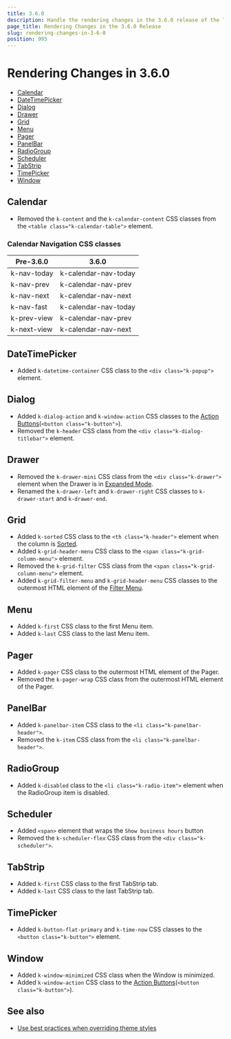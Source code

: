 ```yaml
---
title: 3.6.0
description: Handle the rendering changes in the 3.6.0 release of the Telerik UI for Blazor components.
page_title: Rendering Changes in the 3.6.0 Release 
slug: rendering-changes-in-3-6-0
position: 995
---
```


# Rendering Changes in 3.6.0

* [Calendar](#calendar)
* [DateTimePicker](#datetimepicker)
* [Dialog](#dialog)
* [Drawer](#drawer)
* [Grid](#grid)
* [Menu](#menu)
* [Pager](#pager)
* [PanelBar](#panelbar)
* [RadioGroup](#radiogroup)
* [Scheduler](#scheduler)
* [TabStrip](#tabstrip)
* [TimePicker](#timepicker)
* [Window](#window)


## Calendar

* Removed the `k-content` and the `k-calendar-content` CSS classes from the `<table class="k-calendar-table">` element.

### Calendar Navigation CSS classes

| Pre-3.6.0 | 3.6.0 |
|---|---|
| k-nav-today | k-calendar-nav-today |
| k-nav-prev | k-calendar-nav-prev |
| k-nav-next | k-calendar-nav-next |
| k-nav-fast  | k-calendar-nav-today |
| k-prev-view | k-calendar-nav-prev |
| k-next-view | k-calendar-nav-next |

## DateTimePicker

* Added `k-datetime-container` CSS class to the `<div class="k-popup">` element.

## Dialog

* Added `k-dialog-action` and `k-window-action` CSS classes to the [Action Buttons](slug:dialog-action-buttons)(`<button class="k-button">`).
* Removed the `k-header` CSS class from the `<div class="k-dialog-titlebar">` element.

## Drawer

* Removed the `k-drawer-mini` CSS class from the `<div class="k-drawer">` element when the Drawer is in [Expanded Mode](slug:drawer-mini-mode).
* Renamed the `k-drawer-left` and `k-drawer-right` CSS classes to `k-drawer-start` and `k-drawer-end`.

## Grid

* Added `k-sorted` CSS class to the `<th class="k-header">` element when the column is [Sorted](slug:components/grid/features/sorting).
* Added `k-grid-header-menu` CSS class to the `<span class="k-grid-column-menu">` element.
* Removed the `k-grid-filter` CSS class from the `<span class="k-grid-column-menu">` element.
* Added `k-grid-filter-menu` and `k-grid-header-menu` CSS classes to the outermost HTML element of the [Filter Menu](slug:grid-filter-menu).

## Menu

* Added `k-first` CSS class to the first Menu item.
* Added `k-last` CSS class to the last Menu item.

## Pager

* Added `k-pager` CSS class to the outermost HTML element of the Pager.
* Removed the `k-pager-wrap` CSS class from the outermost HTML element of the Pager.

## PanelBar

* Added `k-panelbar-item` CSS class to the `<li class="k-panelbar-header">`.
* Removed the `k-item` CSS class from the `<li class="k-panelbar-header">`.

## RadioGroup

* Added `k-disabled` class to the `<li class="k-radio-item">` element when the RadioGroup item is disabled.

## Scheduler

* Added `<span>` element that wraps the `Show business hours` button
* Removed the `k-scheduler-flex` CSS class from the `<div class="k-scheduler">`.

## TabStrip

* Added `k-first` CSS class to the first TabStrip tab.
* Added `k-last` CSS class to the last TabStrip tab.

## TimePicker

* Added `k-button-flat-primary` and `k-time-now` CSS classes to the `<button class="k-button">` element.

## Window

* Added `k-window-minimized` CSS class when the Window is minimized.
* Added `k-window-action` CSS class to the [Action Buttons](slug:components/window/actions)(`<button class="k-button">`).

## See also

* [Use best practices when overriding theme styles](slug:themes-override#best-practices)
